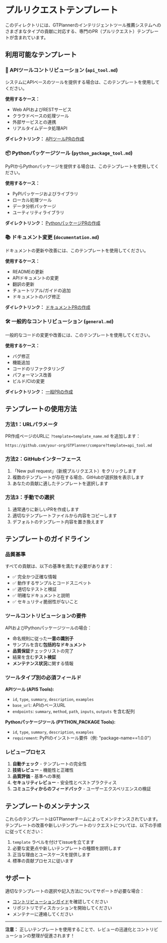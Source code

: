 # プルリクエストテンプレート

このディレクトリには、GTPlannerのインテリジェントツール推薦システムへのさまざまなタイプの貢献に対応する、専門のPR（プルリクエスト）テンプレートが含まれています。

## 利用可能なテンプレート

### 🔧 APIツールコントリビューション (`api_tool.md`)
システムにAPIベースのツールを提供する場合は、このテンプレートを使用してください。

**使用するケース：**
- Web APIおよびRESTサービス
- クラウドベースの処理ツール
- 外部サービスとの連携
- リアルタイムデータ処理API

**ダイレクトリンク：** [APIツールPRの作成](../../compare?template=api_tool.md)

### 📦 Pythonパッケージツール (`python_package_tool.md`)
PyPIからPythonパッケージを提供する場合は、このテンプレートを使用してください。

**使用するケース：**
- PyPIパッケージおよびライブラリ
- ローカル処理ツール
- データ分析パッケージ
- ユーティリティライブラリ

**ダイレクトリンク：** [PythonパッケージPRの作成](../../compare?template=python_package_tool.md)

### 📚 ドキュメント変更 (`documentation.md`)
ドキュメントの更新や改善には、このテンプレートを使用してください。

**使用するケース：**
- READMEの更新
- APIドキュメントの変更
- 翻訳の更新
- チュートリアル/ガイドの追加
- ドキュメントのバグ修正

**ダイレクトリンク：** [ドキュメントPRの作成](../../compare?template=documentation.md)

### 🛠️ 一般的なコントリビューション (`general.md`)
一般的なコードの変更や改善には、このテンプレートを使用してください。

**使用するケース：**
- バグ修正
- 機能追加
- コードのリファクタリング
- パフォーマンス改善
- ビルド/CIの変更

**ダイレクトリンク：** [一般PRの作成](../../compare?template=general.md)

## テンプレートの使用方法

### 方法1：URLパラメータ
PR作成ページのURLに `?template=template_name.md` を追加します：
```
https://github.com/your-org/GTPlanner/compare?template=api_tool.md
```

### 方法2：GitHubインターフェース
1. 「New pull request」（新規プルリクエスト）をクリックします
2. 複数のテンプレートが存在する場合、GitHubが選択肢を表示します
3. あなたの貢献に適したテンプレートを選択します

### 方法3：手動での選択
1. 通常通りに新しいPRを作成します
2. 適切なテンプレートファイルから内容をコピーします
3. デフォルトのテンプレート内容を置き換えます

## テンプレートのガイドライン

### 品質基準
すべての貢献は、以下の基準を満たす必要があります：
- ✅ 完全かつ正確な情報
- ✅ 動作するサンプルとコードスニペット
- ✅ 適切なテストと検証
- ✅ 明確なドキュメントと説明
- ✅ セキュリティ脆弱性がないこと

### ツールコントリビューションの要件
APIおよびPythonパッケージツールの場合：
- 命名規則に従った**一意の識別子**
- サンプルを含む**包括的なドキュメント**
- **品質保証**チェックリストの完了
- 結果を含む**テスト検証**
- **メンテナンス状況**に関する情報

### ツールタイプ別の必須フィールド

**APIツール (APIS Tools):**
- `id`, `type`, `summary`, `description`, `examples`
- `base_url`: APIのベースURL
- `endpoints`: `summary`, `method`, `path`, `inputs`, `outputs` を含む配列

**Pythonパッケージツール (PYTHON_PACKAGE Tools):**
- `id`, `type`, `summary`, `description`, `examples`
- `requirement`: PyPIのインストール要件（例: "package-name==1.0.0"）

### レビュープロセス
1. **自動チェック** - テンプレートの完全性
2. **技術レビュー** - 機能性と正確性
3. **品質評価** - 基準への準拠
4. **セキュリティレビュー** - 安全性とベストプラクティス
5. **コミュニティからのフィードバック** - ユーザーエクスペリエンスの検証

## テンプレートのメンテナンス

これらのテンプレートはGTPlannerチームによってメンテナンスされています。テンプレートの改善や新しいテンプレートのリクエストについては、以下の手順に従ってください：

1. `template` ラベルを付けてissueを立てます
2. 必要な変更点や新しいテンプレートの種類を説明します
3. 正当な理由とユースケースを提供します
4. 標準の貢献プロセスに従います

## サポート

適切なテンプレートの選択や記入方法についてサポートが必要な場合：
- [コントリビューションガイド](../../CONTRIBUTING.md)を確認してください
- リポジトリでディスカッションを開始してください
- メンテナーに連絡してください

---

**注意：** 正しいテンプレートを使用することで、レビューの迅速化とコントリビューションの整理が促進されます！